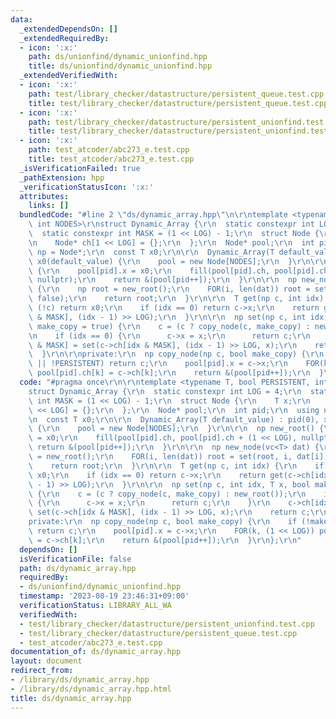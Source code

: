 ```yaml
---
data:
  _extendedDependsOn: []
  _extendedRequiredBy:
  - icon: ':x:'
    path: ds/unionfind/dynamic_unionfind.hpp
    title: ds/unionfind/dynamic_unionfind.hpp
  _extendedVerifiedWith:
  - icon: ':x:'
    path: test/library_checker/datastructure/persistent_queue.test.cpp
    title: test/library_checker/datastructure/persistent_queue.test.cpp
  - icon: ':x:'
    path: test/library_checker/datastructure/persistent_unionfind.test.cpp
    title: test/library_checker/datastructure/persistent_unionfind.test.cpp
  - icon: ':x:'
    path: test_atcoder/abc273_e.test.cpp
    title: test_atcoder/abc273_e.test.cpp
  _isVerificationFailed: true
  _pathExtension: hpp
  _verificationStatusIcon: ':x:'
  attributes:
    links: []
  bundledCode: "#line 2 \"ds/dynamic_array.hpp\"\n\r\ntemplate <typename T, bool PERSISTENT,\
    \ int NODES>\r\nstruct Dynamic_Array {\r\n  static constexpr int LOG = 4;\r\n\
    \  static constexpr int MASK = (1 << LOG) - 1;\r\n  struct Node {\r\n    T x;\r\
    \n    Node* ch[1 << LOG] = {};\r\n  };\r\n  Node* pool;\r\n  int pid;\r\n  using\
    \ np = Node*;\r\n  const T x0;\r\n\r\n  Dynamic_Array(T default_value) : pid(0),\
    \ x0(default_value) {\r\n    pool = new Node[NODES];\r\n  }\r\n\r\n  np new_root()\
    \ {\r\n    pool[pid].x = x0;\r\n    fill(pool[pid].ch, pool[pid].ch + (1 << LOG),\
    \ nullptr);\r\n    return &(pool[pid++]);\r\n  }\r\n\r\n  np new_node(vc<T> dat)\
    \ {\r\n    np root = new_root();\r\n    FOR(i, len(dat)) root = set(root, i, dat[i],\
    \ false);\r\n    return root;\r\n  }\r\n\r\n  T get(np c, int idx) {\r\n    if\
    \ (!c) return x0;\r\n    if (idx == 0) return c->x;\r\n    return get(c->ch[idx\
    \ & MASK], (idx - 1) >> LOG);\r\n  }\r\n\r\n  np set(np c, int idx, T x, bool\
    \ make_copy = true) {\r\n    c = (c ? copy_node(c, make_copy) : new_root());\r\
    \n    if (idx == 0) {\r\n      c->x = x;\r\n      return c;\r\n    }\r\n    c->ch[idx\
    \ & MASK] = set(c->ch[idx & MASK], (idx - 1) >> LOG, x);\r\n    return c;\r\n\
    \  }\r\n\r\nprivate:\r\n  np copy_node(np c, bool make_copy) {\r\n    if (!make_copy\
    \ || !PERSISTENT) return c;\r\n    pool[pid].x = c->x;\r\n    FOR(k, (1 << LOG))\
    \ pool[pid].ch[k] = c->ch[k];\r\n    return &(pool[pid++]);\r\n  }\r\n};\r\n"
  code: "#pragma once\r\n\r\ntemplate <typename T, bool PERSISTENT, int NODES>\r\n\
    struct Dynamic_Array {\r\n  static constexpr int LOG = 4;\r\n  static constexpr\
    \ int MASK = (1 << LOG) - 1;\r\n  struct Node {\r\n    T x;\r\n    Node* ch[1\
    \ << LOG] = {};\r\n  };\r\n  Node* pool;\r\n  int pid;\r\n  using np = Node*;\r\
    \n  const T x0;\r\n\r\n  Dynamic_Array(T default_value) : pid(0), x0(default_value)\
    \ {\r\n    pool = new Node[NODES];\r\n  }\r\n\r\n  np new_root() {\r\n    pool[pid].x\
    \ = x0;\r\n    fill(pool[pid].ch, pool[pid].ch + (1 << LOG), nullptr);\r\n   \
    \ return &(pool[pid++]);\r\n  }\r\n\r\n  np new_node(vc<T> dat) {\r\n    np root\
    \ = new_root();\r\n    FOR(i, len(dat)) root = set(root, i, dat[i], false);\r\n\
    \    return root;\r\n  }\r\n\r\n  T get(np c, int idx) {\r\n    if (!c) return\
    \ x0;\r\n    if (idx == 0) return c->x;\r\n    return get(c->ch[idx & MASK], (idx\
    \ - 1) >> LOG);\r\n  }\r\n\r\n  np set(np c, int idx, T x, bool make_copy = true)\
    \ {\r\n    c = (c ? copy_node(c, make_copy) : new_root());\r\n    if (idx == 0)\
    \ {\r\n      c->x = x;\r\n      return c;\r\n    }\r\n    c->ch[idx & MASK] =\
    \ set(c->ch[idx & MASK], (idx - 1) >> LOG, x);\r\n    return c;\r\n  }\r\n\r\n\
    private:\r\n  np copy_node(np c, bool make_copy) {\r\n    if (!make_copy || !PERSISTENT)\
    \ return c;\r\n    pool[pid].x = c->x;\r\n    FOR(k, (1 << LOG)) pool[pid].ch[k]\
    \ = c->ch[k];\r\n    return &(pool[pid++]);\r\n  }\r\n};\r\n"
  dependsOn: []
  isVerificationFile: false
  path: ds/dynamic_array.hpp
  requiredBy:
  - ds/unionfind/dynamic_unionfind.hpp
  timestamp: '2023-08-19 23:46:31+09:00'
  verificationStatus: LIBRARY_ALL_WA
  verifiedWith:
  - test/library_checker/datastructure/persistent_unionfind.test.cpp
  - test/library_checker/datastructure/persistent_queue.test.cpp
  - test_atcoder/abc273_e.test.cpp
documentation_of: ds/dynamic_array.hpp
layout: document
redirect_from:
- /library/ds/dynamic_array.hpp
- /library/ds/dynamic_array.hpp.html
title: ds/dynamic_array.hpp
---
```

